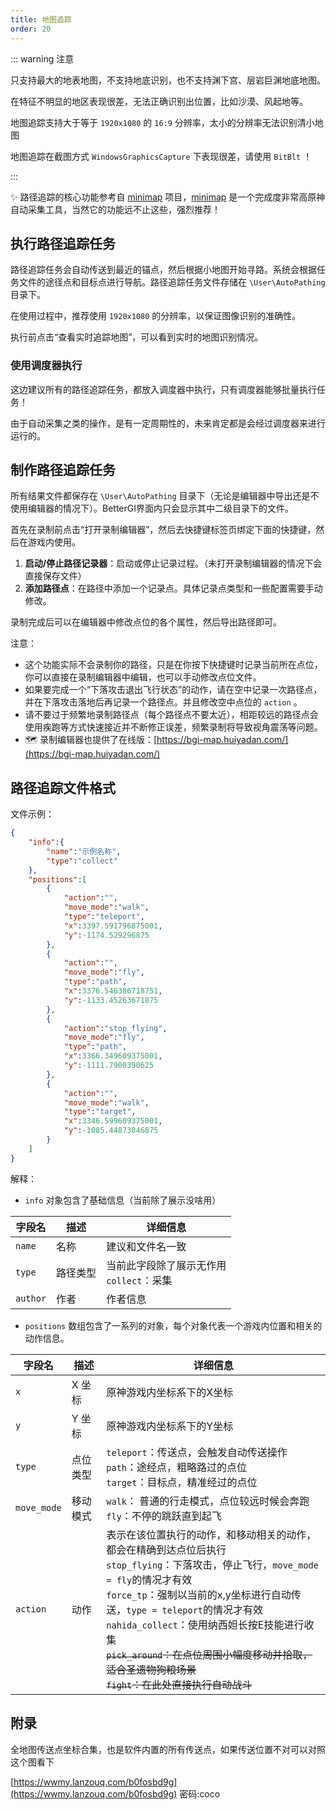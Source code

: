 ```yaml
---
title: 地图追踪
order: 20
---
```


::: warning 注意

只支持最大的地表地图，不支持地底识别，也不支持渊下宫、层岩巨渊地底地图。

在特征不明显的地区表现很差，无法正确识别出位置，比如沙漠、风起地等。

地图追踪支持大于等于 `1920x1080` 的 `16:9` 分辨率，太小的分辨率无法识别清小地图

地图追踪在截图方式 `WindowsGraphicsCapture` 下表现很差，请使用 `BitBlt` ！

:::

✨ 路径追踪的核心功能参考自 [minimap](https://github.com/tignioj/minimap) 项目，[minimap](https://github.com/tignioj/minimap) 是一个完成度非常高原神自动采集工具，当然它的功能远不止这些，强烈推荐！

## 执行路径追踪任务

路径追踪任务会自动传送到最近的锚点，然后根据小地图开始寻路。系统会根据任务文件的途径点和目标点进行导航。路径追踪任务文件存储在 `\User\AutoPathing` 目录下。

在使用过程中，推荐使用 `1920x1080` 的分辨率，以保证图像识别的准确性。

执行前点击“查看实时追踪地图”，可以看到实时的地图识别情况。

### 使用调度器执行

这边建议所有的路径追踪任务，都放入调度器中执行，只有调度器能够批量执行任务！

由于自动采集之类的操作，是有一定周期性的，未来肯定都是会经过调度器来进行运行的。

## 制作路径追踪任务

所有结果文件都保存在 `\User\AutoPathing` 目录下（无论是编辑器中导出还是不使用编辑器的情况下）。BetterGI界面内只会显示其中二级目录下的文件。

首先在录制前点击“打开录制编辑器”，然后去快捷键标签页绑定下面的快捷键，然后在游戏内使用。

1. **启动/停止路径记录器**：启动或停止记录过程。（未打开录制编辑器的情况下会直接保存文件）
2. **添加路径点**：在路径中添加一个记录点。具体记录点类型和一些配置需要手动修改。

录制完成后可以在编辑器中修改点位的各个属性，然后导出路径即可。

注意：
- 这个功能实际不会录制你的路径，只是在你按下快捷键时记录当前所在点位，你可以直接在录制编辑器中编辑，也可以手动修改点位文件。
- 如果要完成一个“下落攻击退出飞行状态”的动作，请在空中记录一次路径点，并在下落攻击落地后再记录一个路径点。并且修改空中点位的 `action` 。
- 请不要过于频繁地录制路径点（每个路径点不要太近），相距较远的路径点会使用疾跑等方式快速接近并不断修正误差，频繁录制将导致视角震荡等问题。
- 🗺️ 录制编辑器也提供了在线版：[https://bgi-map.huiyadan.com/](https://bgi-map.huiyadan.com/)

## 路径追踪文件格式

文件示例：

```json
{
	"info":{
		"name":"示例名称",
		"type":"collect"
	},
	"positions":[
		{
			"action":"",
			"move_mode":"walk",
			"type":"teleport",
			"x":3397.591796875001,
			"y":-1174.529296875
		},
		{
			"action":"",
			"move_mode":"fly",
			"type":"path",
			"x":3376.546386718751,
			"y":-1133.45263671875
		},
		{
			"action":"stop_flying",
			"move_mode":"fly",
			"type":"path",
			"x":3366.349609375001,
			"y":-1111.7900390625
		},
		{
			"action":"",
			"move_mode":"walk",
			"type":"target",
			"x":3346.599609375001,
			"y":-1085.44873046875
		}
	]
}
```

解释：

- `info` 对象包含了基础信息（当前除了展示没啥用）

| 字段名    | 描述 | 详细信息                          |
|--------| --- |-------------------------------|
| `name` | 名称 | 建议和文件名一致                      |
| `type` | 路径类型 | 当前此字段除了展示无作用 <br>`collect`：采集 |
| `author` | 作者 | 作者信息 |

- `positions` 数组包含了一系列的对象，每个对象代表一个游戏内位置和相关的动作信息。

| 字段名 | 描述   | 详细信息                                                                                                                                                                                                                                                        |
| --- |------|-------------------------------------------------------------------------------------------------------------------------------------------------------------------------------------------------------------------------------------------------------------|
| `x` | X 坐标 | 原神游戏内坐标系下的X坐标                                                                                                                                                                                                                                               |
| `y` | Y 坐标 | 原神游戏内坐标系下的Y坐标                                                                                                                                                                                                                                               |
| `type` | 点位类型 | `teleport`：传送点，会触发自动传送操作 <br>`path`：途经点，粗略路过的点位 <br>`target`：目标点，精准经过的点位                                                                                                                                                                                    |
| `move_mode` | 移动模式 | `walk`： 普通的行走模式，点位较远时候会奔跑 <br> `fly`：不停的跳跃直到起飞                                                                                                                                                                                                              |
| `action` | 动作   | 表示在该位置执行的动作，和移动相关的动作，都会在精确到达点位后执行 <br> `stop_flying`：下落攻击，停止飞行，`move_mode = fly`的情况才有效  <br> `force_tp`：强制以当前的x,y坐标进行自动传送，`type = teleport`的情况才有效 <br> `nahida_collect`：使用纳西妲长按E技能进行收集 <br> ~~`pick_around`：在点位周围小幅度移动并拾取，适合圣遗物狗粮场景~~  <br> ~~`fight`：在此处直接执行自动战斗~~ |


## 附录

全地图传送点坐标合集，也是软件内置的所有传送点，如果传送位置不对可以对照这个图看下

[https://wwmy.lanzouq.com/b0fosbd9g](https://wwmy.lanzouq.com/b0fosbd9g) 密码:coco
